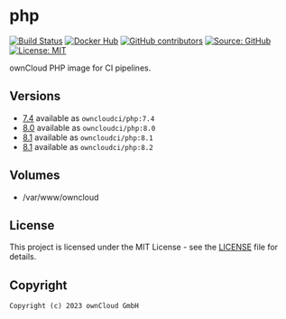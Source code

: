 # php

[![Build Status](https://img.shields.io/drone/build/owncloud-ci/php?logo=drone&server=https%3A%2F%2Fdrone.owncloud.com)](https://drone.owncloud.com/owncloud-ci/php)
[![Docker Hub](https://img.shields.io/docker/v/owncloudci/php?logo=docker&label=dockerhub&sort=semver&logoColor=white)](https://hub.docker.com/r/owncloudci/php)
[![GitHub contributors](https://img.shields.io/github/contributors/owncloud-ci/php)](https://github.com/owncloud-ci/php/graphs/contributors)
[![Source: GitHub](https://img.shields.io/badge/source-github-blue.svg?logo=github&logoColor=white)](https://github.com/owncloud-ci/php)
[![License: MIT](https://img.shields.io/github/license/owncloud-ci/php)](https://github.com/owncloud-ci/php/blob/master/LICENSE)

ownCloud PHP image for CI pipelines.

## Versions

- [7.4](https://github.com/owncloud-ci/php/blob/master/v7.4) available as `owncloudci/php:7.4`
- [8.0](https://github.com/owncloud-ci/php/blob/master/v8.0) available as `owncloudci/php:8.0`
- [8.1](https://github.com/owncloud-ci/php/blob/master/v8.1) available as `owncloudci/php:8.1`
- [8.1](https://github.com/owncloud-ci/php/blob/master/v8.2) available as `owncloudci/php:8.2`

## Volumes

- /var/www/owncloud

## License

This project is licensed under the MIT License - see the [LICENSE](https://github.com/owncloud-ci/php/blob/master/LICENSE) file for details.

## Copyright

```Text
Copyright (c) 2023 ownCloud GmbH
```
